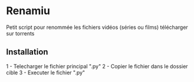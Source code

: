 # Renamiu

Petit script pour renommée les fichiers vidéos (séries ou films) télécharger sur torrents 

## Installation

1 - Telecharger le fichier principal ".py"
2 - Copier le fichier dans le dossier cible
3 - Executer le fichier ".py"
